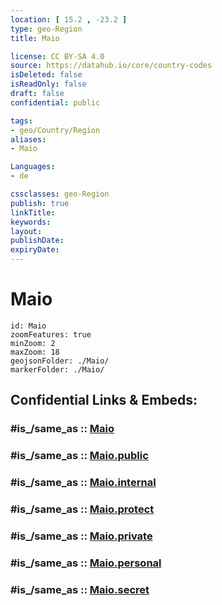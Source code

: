 ```yaml
---
location: [ 15.2 , -23.2 ] 
type: geo-Region
title: Maio

license: CC BY-SA 4.0
source: https://datahub.io/core/country-codes
isDeleted: false
isReadOnly: false
draft: false
confidential: public

tags:
- geo/Country/Region
aliases:
- Maio

Languages:
- de

cssclasses: geo-Region
publish: true
linkTitle: 
keywords: 
layout: 
publishDate: 
expiryDate: 
---
```


# Maio

```leaflet
id: Maio
zoomFeatures: true 
minZoom: 2 
maxZoom: 18
geojsonFolder: ./Maio/
markerFolder: ./Maio/
```


## Confidential Links & Embeds: 

### #is_/same_as :: [Maio](/_Standards/Earth/Continent/Africa/Africa~West/Cape_Verde/municipalities~Cape_Verde/Maio.md) 

### #is_/same_as :: [Maio.public](/_public/Earth/Continent/Africa/Africa~West/Cape_Verde/municipalities~Cape_Verde/Maio.public.md) 

### #is_/same_as :: [Maio.internal](/_internal/Earth/Continent/Africa/Africa~West/Cape_Verde/municipalities~Cape_Verde/Maio.internal.md) 

### #is_/same_as :: [Maio.protect](/_protect/Earth/Continent/Africa/Africa~West/Cape_Verde/municipalities~Cape_Verde/Maio.protect.md) 

### #is_/same_as :: [Maio.private](/_private/Earth/Continent/Africa/Africa~West/Cape_Verde/municipalities~Cape_Verde/Maio.private.md) 

### #is_/same_as :: [Maio.personal](/_personal/Earth/Continent/Africa/Africa~West/Cape_Verde/municipalities~Cape_Verde/Maio.personal.md) 

### #is_/same_as :: [Maio.secret](/_secret/Earth/Continent/Africa/Africa~West/Cape_Verde/municipalities~Cape_Verde/Maio.secret.md)

